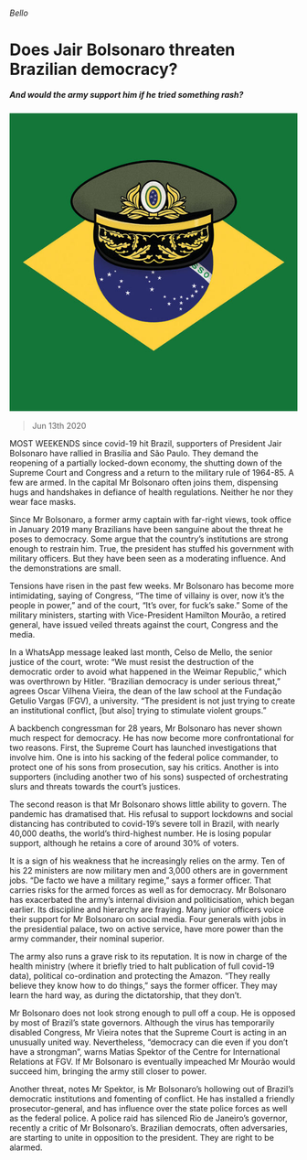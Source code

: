 ###### Bello

# Does Jair Bolsonaro threaten Brazilian democracy? 

##### And would the army support him if he tried something rash? 

![image](images/20200613_AMD001_0.jpg) 

> Jun 13th 2020 

MOST WEEKENDS since covid-19 hit Brazil, supporters of President Jair Bolsonaro have rallied in Brasília and São Paulo. They demand the reopening of a partially locked-down economy, the shutting down of the Supreme Court and Congress and a return to the military rule of 1964-85. A few are armed. In the capital Mr Bolsonaro often joins them, dispensing hugs and handshakes in defiance of health regulations. Neither he nor they wear face masks.

Since Mr Bolsonaro, a former army captain with far-right views, took office in January 2019 many Brazilians have been sanguine about the threat he poses to democracy. Some argue that the country’s institutions are strong enough to restrain him. True, the president has stuffed his government with military officers. But they have been seen as a moderating influence. And the demonstrations are small.


Tensions have risen in the past few weeks. Mr Bolsonaro has become more intimidating, saying of Congress, “The time of villainy is over, now it’s the people in power,” and of the court, “It’s over, for fuck’s sake.” Some of the military ministers, starting with Vice-President Hamilton Mourão, a retired general, have issued veiled threats against the court, Congress and the media.

In a WhatsApp message leaked last month, Celso de Mello, the senior justice of the court, wrote: “We must resist the destruction of the democratic order to avoid what happened in the Weimar Republic,” which was overthrown by Hitler. “Brazilian democracy is under serious threat,” agrees Oscar Vilhena Vieira, the dean of the law school at the Fundação Getulio Vargas (FGV), a university. “The president is not just trying to create an institutional conflict, [but also] trying to stimulate violent groups.”

A backbench congressman for 28 years, Mr Bolsonaro has never shown much respect for democracy. He has now become more confrontational for two reasons. First, the Supreme Court has launched investigations that involve him. One is into his sacking of the federal police commander, to protect one of his sons from prosecution, say his critics. Another is into supporters (including another two of his sons) suspected of orchestrating slurs and threats towards the court’s justices.

The second reason is that Mr Bolsonaro shows little ability to govern. The pandemic has dramatised that. His refusal to support lockdowns and social distancing has contributed to covid-19’s severe toll in Brazil, with nearly 40,000 deaths, the world’s third-highest number. He is losing popular support, although he retains a core of around 30% of voters.

It is a sign of his weakness that he increasingly relies on the army. Ten of his 22 ministers are now military men and 3,000 others are in government jobs. “De facto we have a military regime,” says a former officer. That carries risks for the armed forces as well as for democracy. Mr Bolsonaro has exacerbated the army’s internal division and politicisation, which began earlier. Its discipline and hierarchy are fraying. Many junior officers voice their support for Mr Bolsonaro on social media. Four generals with jobs in the presidential palace, two on active service, have more power than the army commander, their nominal superior.

The army also runs a grave risk to its reputation. It is now in charge of the health ministry (where it briefly tried to halt publication of full covid-19 data), political co-ordination and protecting the Amazon. “They really believe they know how to do things,” says the former officer. They may learn the hard way, as during the dictatorship, that they don’t.

Mr Bolsonaro does not look strong enough to pull off a coup. He is opposed by most of Brazil’s state governors. Although the virus has temporarily disabled Congress, Mr Vieira notes that the Supreme Court is acting in an unusually united way. Nevertheless, “democracy can die even if you don’t have a strongman”, warns Matias Spektor of the Centre for International Relations at FGV. If Mr Bolsonaro is eventually impeached Mr Mourão would succeed him, bringing the army still closer to power.

Another threat, notes Mr Spektor, is Mr Bolsonaro’s hollowing out of Brazil’s democratic institutions and fomenting of conflict. He has installed a friendly prosecutor-general, and has influence over the state police forces as well as the federal police. A police raid has silenced Rio de Janeiro’s governor, recently a critic of Mr Bolsonaro’s. Brazilian democrats, often adversaries, are starting to unite in opposition to the president. They are right to be alarmed.

